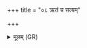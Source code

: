 +++
title = "०८ ऋतं च सत्यम्"

+++
<details><summary>मूलम् (GR)</summary>

ऋतं च सत्यं चेष्टं च पूर्तं च प्रजा पशवश् च ॥
</details>